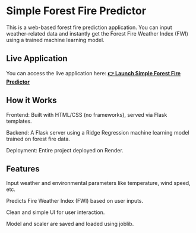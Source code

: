 # Simple Forest Fire Predictor
This is a web-based forest fire prediction application. You can input weather-related data and instantly get the Forest Fire Weather Index (FWI) using a trained machine learning model.

## Live Application

You can access the live application here:
[**👉 Launch Simple Forest Fire Predictor**](https://simple-forest-fire-predictor.onrender.com)

## How it Works

Frontend: Built with HTML/CSS (no frameworks), served via Flask templates.

Backend: A Flask server using a Ridge Regression machine learning model trained on forest fire data.

Deployment: Entire project deployed on Render.

## Features
Input weather and environmental parameters like temperature, wind speed, etc.

Predicts Fire Weather Index (FWI) based on user inputs.

Clean and simple UI for user interaction.

Model and scaler are saved and loaded using joblib.
